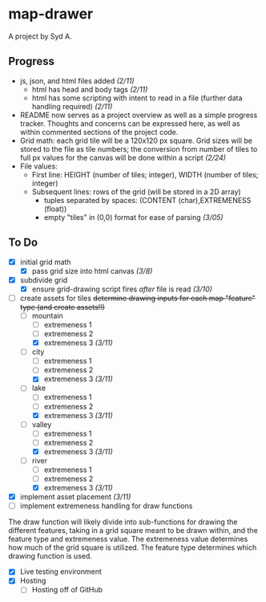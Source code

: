 # map-drawer

A project by Syd A.

## Progress

- js, json, and html files added *(2/11)*
  - html has head and body tags *(2/11)*
  - html has some scripting with intent to read in a file (further data handling required) *(2/11)*
- README now serves as a project overview as well as a simple progress tracker. Thoughts and concerns can be expressed here, as well as within commented sections of the project code.
- Grid math: each grid tile will be a 120x120 px square. Grid sizes will be stored to the file as tile numbers; the conversion from number of tiles to full px values for the canvas will be done within a script *(2/24)*
- File values:
  - First line: HEIGHT (number of tiles; integer), WIDTH (number of tiles; integer)
  - Subsequent lines: rows of the grid (will be stored in a 2D array)
    - tuples separated by spaces: (CONTENT (char),EXTREMENESS (float)) 
    - empty "tiles" in (0,0) format for ease of parsing *(3/05)*

## To Do

- [x] initial grid math
  - [x] pass grid size into html canvas *(3/8)*
- [x] subdivide grid
  - [x] ensure grid-drawing script fires *after* file is read *(3/10)*
- [ ] create assets for tiles ~~determine drawing inputs for each map "feature" type (and create assets!!)~~
  - [ ] mountain
    - [ ] extremeness 1
    - [ ] extremeness 2
    - [x] extremeness 3 *(3/11)*
  - [ ] city
    - [ ] extremeness 1
    - [ ] extremeness 2
    - [x] extremeness 3 *(3/11)*
  - [ ] lake
    - [ ] extremeness 1
    - [ ] extremeness 2
    - [x] extremeness 3 *(3/11)*
  - [ ] valley
    - [ ] extremeness 1
    - [ ] extremeness 2
    - [x] extremeness 3 *(3/11)*
  - [ ] river
    - [ ] extremeness 1
    - [ ] extremeness 2
    - [x] extremeness 3 *(3/11)*
- [x] implement asset placement *(3/11)*
- [ ] implement extremeness handling for draw functions

The draw function will likely divide into sub-functions for drawing the different features, taking in a grid square meant to be drawn within, and the feature type and extremeness value. The extremeness value determines how much of the grid square is utilized. The feature type determines which drawing function is used.

- [x] Live testing environment
- [x] Hosting
  - [ ] Hosting off of GitHub
